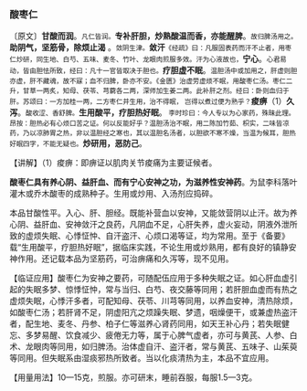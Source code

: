 ### 酸枣仁

〔原文〕**甘酸而润**。<small>凡仁皆润。</small>**专补肝胆，炒熟酸温而香，亦能醒脾**。<small>故归脾汤用之。</small>**助阴气，坚筋骨，除烦止渴** 。<small>敛阴生津。</small>**敛汗**<small>《经疏》曰：凡服固表药而汗不止者，用枣仁炒研，同生地、白芍、五味、麦冬、竹叶、龙眼肉煎服多效。汗为心液故也，</small>**宁心**。<small>心君易动，皆由胆怯所致，经曰：凡十一官皆取决于胆也。</small>**疗胆虚不眠**。<small>温胆汤中或加用之，肝虚则胆亦虚，肝不藏魂，故不寐；血不归脾，卧亦不安。《金匮》治虚劳虚烦不眠，用酸枣仁汤。枣仁二升，甘草一两炙，知母、茯苓、芎藭各二两，深师加生姜二两。此补肝之剂。经曰：卧则血归于肝。苏颂曰：一方加桂一两，二方枣仁并生用，治不得眠， 岂得以煮过便为熟乎？</small>**痠痹**（1）**久泻**。<small>酸收涩、香舒脾。</small>**生用酸平，疗胆热好眠**。<small> 李时珍曰：今人专以为心家药，殊昧此理。昂按：胆热必有心烦口苦之证。何以反能好乎？温胆汤治不眠，用二陈加竹茹、枳实，二味皆凉药，乃以凉肺胃之热，非以温胆经之寒也，其以温胆名汤者，以胆欲不寒不燥，当温为候耳，胆热好眠四字，不能无疑也。</small>**炒研用，恶防己**。

【讲解】（1）痠痹：即痹证以肌肉关节痠痛为主要证候者。

**酸枣仁具有养心阴、益肝血、而有宁心安神之功，为滋养性安神药**。为鼠李科落叶灌木或乔木酸枣的成熟种子。生用或炒用、入汤剂应捣碎。

本品甘酸性平。入心、肝、胆经。既能补营血以安神，又能敛营阴以止汗。故为养心阴、益肝血、安神敛汗之良药，凡阴血不足，心肝失养，虚火妄动，阴液外泄所致的虚烦失眠、心悸怔忡、自汗盗汗、心烦口渴等证，均为常用。至于《备要》载“生用酸平，疗胆热好眠”，据临床实践，不论生用或炒熟用，都有良好的镇静安神作用。还记载本品为坚筋药，可治痹痛和久泻等，现不见用。

【临证应用】酸枣仁为安神之要药，可随配伍应用于多种失眠之证。如心肝血虚引起的失眠多梦、惊悸怔忡，常与当归、白芍、夜交藤等同用；若肝胆血虚而有热之虚烦失眠，心悸汗多者，可配知母、茯苓、川芎等同用，以养血安神，清热除烦，如酸枣仁汤；若肝肾不足，阴虚阳亢之烦躁失眠、梦遗，咽燥便干，或兼虚热盗汗者，配生地、麦冬、丹参、柏子仁等滋养心肾药同用，如天王补心丹；若失眠健忘、多梦易醒、饮食减少、疲倦无力等，属于心脾气虚者，亦可与黄芪、人参、白术、龙眼肉等同用，如归脾汤。治体虚自汗、盗汗者，常与黄芪、五味子、山茱萸等同用。但失眠系由湿痰邪热所致者。当以化痰清热为主，本品不宜应用。

【用量用法】10—15克，煎服。亦可研末，睡前吞服，每服1.5—3克。
